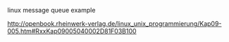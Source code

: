 linux message queue example

http://openbook.rheinwerk-verlag.de/linux_unix_programmierung/Kap09-005.htm#RxxKap09005040002D81F03B100
